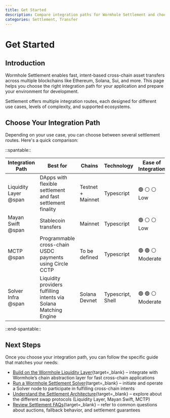 ```yaml
---
title: Get Started
description: Compare integration paths for Wormhole Settlement and choose the best option for your use case—app, router, or protocol-level.
categories: Settlement, Transfer
---
```


# Get Started

## Introduction

Wormhole Settlement enables fast, intent-based cross-chain asset transfers across multiple blockchains like Ethereum, Solana, Sui, and more. This page helps you choose the right integration path for your application and prepare your environment for development.

Settlement offers multiple integration routes, each designed for different use cases, levels of complexity, and supported ecosystems.

## Choose Your Integration Path

Depending on your use case, you can choose between several settlement routes. Here's a quick comparison:

<div markdown class="full-width">

::spantable::

| Integration Path               | Best for                              | Chains             | Technology         | Ease of Integration| 
|--------------------------------|---------------------------------------|--------------------|--------------------|--------------------|
| Liquidity Layer @span | DApps with flexible settlement and fast settlement finality| Testnet + Mainnet | Typescript | :green_circle: :white_circle: :white_circle: <br> Low | 
| Mayan Swift @span              | Stablecoin transfers                              | Mainnet           | Typescript | :green_circle: :white_circle: :white_circle: <br> Low | 
| MCTP @span        | Programmable cross-chain USDC payments using Circle CCTP | To be defined | Typescript | :green_circle: :green_circle: :white_circle: <br> Moderate | 
| Solver Infra @span             | Liquidity providers fulfilling intents via Solana Matching Engine | Solana Devnet | Typescript, Shell | :green_circle: :green_circle: :white_circle: <br> Moderate| 

::end-spantable::

</div>

## Next Steps

Once you choose your integration path, you can follow the specific guide that matches your needs:

 - [Build on the Wormhole Liquidity Layer](){target=\_blank} – integrate with Wormhole’s chain abstraction layer for fast cross-chain applications
 - [Run a Wormhole Settlement Solver](){target=\_blank} – initiate and operate a Solver node to participate in fulfilling cross-chain intents
 - [Understand the Settlement Architecture](){target=\_blank} – explore about the different swap protocols (Liquidity Layer, Mayan Swift, MCTP)
 - [Review Settlement FAQs](){target=\_blank} – refer to common questions about auctions, fallback behavior, and settlement guarantees